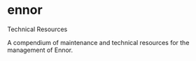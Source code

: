 # ennor

Technical Resources

A compendium of maintenance and technical resources for the management of Ennor.

